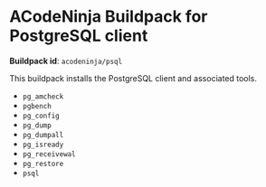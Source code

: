 # ACodeNinja Buildpack for PostgreSQL client

**Buildpack id**: `acodeninja/psql`

This buildpack installs the PostgreSQL client and associated tools.

- `pg_amcheck`
- `pgbench`
- `pg_config`
- `pg_dump`
- `pg_dumpall`
- `pg_isready`
- `pg_receivewal`
- `pg_restore`
- `psql`
